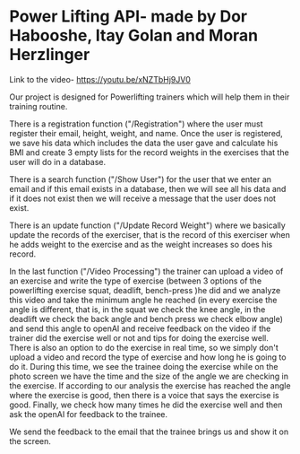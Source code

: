 # Power Lifting API- made by Dor Habooshe, Itay Golan and Moran Herzlinger
Link to the video- https://youtu.be/xNZTbHj9JV0

Our project is designed for Powerlifting trainers which will help them in their training routine.

There is a registration function ("/Registration") where the user must register their email, height, weight, and name. Once the user is registered, we save his data which includes the data the user gave and calculate his BMI and create 3 empty lists for the record weights in the exercises that the user will do in a database.

There is a search function ("/Show User") for the user that we enter an email and if this email exists in a database, then we will see all his data and if it does not exist then we will receive a message that the user does not exist.

There is an update function ("/Update Record Weight") where we basically update the records of the exerciser, that is the record of this exerciser when he adds weight to the exercise and as the weight increases so does his record.

In the last function ("/Video Processing") the trainer can upload a video of an exercise and write the type of exercise (between 3 options of the powerlifting exercise squat, deadlift, bench-press )he did and we analyze this video and take the minimum angle he reached (in every exercise the angle is different, that is, in the squat we check the knee angle, in the deadlift we check the back angle and bench press we check elbow angle) and send this angle to openAI and receive feedback on the video if the trainer did the exercise well or not and tips for doing the exercise well. There is also an option to do the exercise in real time, so we simply don't upload a video and record the type of exercise and how long he is going to do it. During this time, we see the trainee doing the exercise while on the photo screen we have the time and the size of the angle we are checking in the exercise. If according to our analysis the exercise has reached the angle where the exercise is good, then there is a voice that says the exercise is good. Finally, we check how many times he did the exercise well and then ask the openAI for feedback to the trainee.

We send the feedback to the email that the trainee brings us and show it on the screen.
